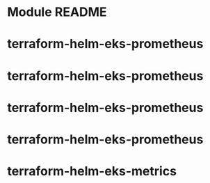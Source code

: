 # Module README
# terraform-helm-eks-prometheus
# terraform-helm-eks-prometheus
# terraform-helm-eks-prometheus
# terraform-helm-eks-prometheus
# terraform-helm-eks-metrics
